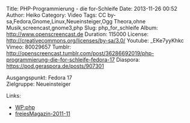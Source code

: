 Title: PHP-Programmierung - die for-Schleife
Date: 2013-11-26 00:52
Author: Heiko
Category: Video
Tags: CC by-sa,Fedora,Gnome,Linux,Neueinsteiger,Ogg Theora,ohne Musik,screencast,gnome3,php
Slug: php_for_schleife
Album: http://www.openscreencast.de
Duration: 115000
License: http://creativecommons.org/licenses/by-sa/3.0/
Youtube: _EKe7yyKhkc
Vimeo: 80029657
Tumblr: http://openscreencast.tumblr.com/post/36286692019/php-programmierung-die-for-schleife-fedora-17
Diaspora: https://pod.geraspora.de/posts/907301

Ausgangspunkt: Fedora 17  
Zielgruppe: Neueinsteiger  

Links:

  * [WP:php](https://de.wikipedia.org/wiki/Php "Link zu WP:php" )
  * [freiesMagazin-2011-11](http://www.freiesmagazin.de/freiesMagazin-2011-11 "Link zu freiesmagazin.de" )


